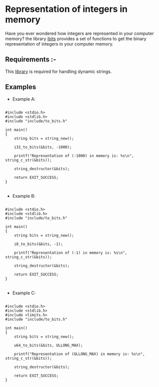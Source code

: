 # Representation of integers in memory
Have you ever wondered how integers are represented in your computer memory? the library <a href="https://github.com/mfc0d1ng/Representation-of-integers-in-memory-in-C-language">ibits</a> provides a set of functions to get the binary representation of integers in your computer memory.

<h2> Requirements :- </h2>
This <a href="https://github.com/mfc0d1ng/Handling-dynamic-strings-in-C-language">library</a> is required for handling dynamic strings.

<br>
<h2> Examples </h2>

* Example A:

<pre>
<code class="language-c">
#include &lt;stdio.h&gt;
#include &lt;stdlib.h&gt;
#include "include/to_bits.h"

int main()
{
    string bits = string_new();

    i32_to_bits(&bits, -1000);

    printf("Representation of (-1000) in memory is: %s\n", string_c_str(&bits));

    string_destructor(&bits);
    
    return EXIT_SUCCESS;
}
</code>
</pre>

* Example B:

<pre>
<code class="language-c">
#include &lt;stdio.h&gt;
#include &lt;stdlib.h&gt;
#include "include/to_bits.h"

int main()
{
    string bits = string_new();

    i8_to_bits(&bits, -1);

    printf("Representation of (-1) in memory is: %s\n", string_c_str(&bits));

    string_destructor(&bits);
    
    return EXIT_SUCCESS;
}
</code>
</pre>


* Example C:

<pre>
<code class="language-c">
#include &lt;stdio.h&gt;
#include &lt;stdlib.h&gt;
#include &lt;limits.h&gt;
#include "include/to_bits.h"

int main()
{
    string bits = string_new();

    u64_to_bits(&bits, ULLONG_MAX);

    printf("Representation of (ULLONG_MAX) in memory is: %s\n", string_c_str(&bits));

    string_destructor(&bits);
    
    return EXIT_SUCCESS;
}
</code>
</pre>

